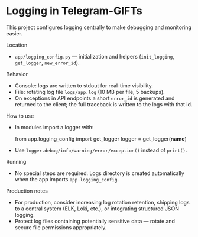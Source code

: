 # Logging in Telegram-GIFTs

This project configures logging centrally to make debugging and monitoring easier.

Location
- `app/logging_config.py` — initialization and helpers (`init_logging`, `get_logger`, `new_error_id`).

Behavior
- Console: logs are written to stdout for real-time visibility.
- File: rotating log file `logs/app.log` (10 MB per file, 5 backups).
- On exceptions in API endpoints a short `error_id` is generated and returned to the client; the full traceback is written to the logs with that id.

How to use
- In modules import a logger with:

  from app.logging_config import get_logger
  logger = get_logger(__name__)

- Use `logger.debug/info/warning/error/exception()` instead of `print()`.

Running
- No special steps are required. Logs directory is created automatically when the app imports `app.logging_config`.

Production notes
- For production, consider increasing log rotation retention, shipping logs to a central system (ELK, Loki, etc.), or integrating structured JSON logging.
- Protect log files containing potentially sensitive data — rotate and secure file permissions appropriately.
